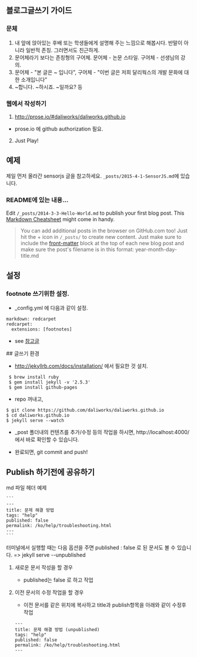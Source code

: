 ## 블로그글쓰기 가이드
### 문체
1. 내 앞에 앉아있는 후배 또는 학생들에게 설명해 주는 느낌으로 해봅시다. 반말이 아니라 일반적 존칭. 그러면서도 친근하게.
2. 문어체라기 보다는 존칭형의 구어체. 문어체 - 논문 스타일. 구어체 - 선생님의 강의.
3. 문어체 - "본 글은 ~ 입니다",  구어체 - "이번 글은 저희 달리웍스의 개발 문화에 대한 소개입니다"
4. ~합니다. ~하시죠.  ~일까요?  등


### 웹에서 작성하기
1. http://prose.io/#daliworks/daliworks.github.io
  - prose.io 에 github authorization 필요.
2. Just Play!

## 예제
제일 먼저 올라간 sensorjs 글을 참고하세요. ```_posts/2015-4-1-SensorJS.md```에 있습니다.

### README에 있는 내용...

Edit `/_posts/2014-3-3-Hello-World.md` to publish your first blog post. This [Markdown Cheatsheet](http://www.jekyllnow.com/Markdown-Style-Guide/) might come in handy.

> You can add additional posts in the browser on GitHub.com too! Just hit the + icon in `/_posts/` to create new content. Just make sure to include the [front-matter](http://jekyllrb.com/docs/frontmatter/) block at the top of each new blog post and make sure the post's filename is in this format: year-month-day-title.md

## 설정

### footnote 쓰기위한 설정.
 - _config.yml 에 다음과 같이 설정.

```
markdown: redcarpet
redcarpet:
  extensions: [footnotes]
```

 - see [참고글](http://stackoverflow.com/questions/19483975/jekyll-on-github-pages-any-way-to-add-footnotes-in-markdown)

<div id='jekyll-installation'></div>
## 글쓰기 환경

 - http://jekyllrb.com/docs/installation/ 에서 필요한 것 설치.
 ```
  $ brew install ruby
  $ gem install jekyll -v '2.5.3'
  $ gem install github-pages
 ```

 - repo 꺼내고,
 ```
 $ git clone https://github.com/daliworks/daliworks.github.io
 $ cd daliworks.github.io
 $ jekyll serve --watch
 ```

 - _post 폴더내의 컨텐츠를 추가/수정 등의 작업을 하시면, http://localhost:4000/ 에서 바로 확인할 수 있습니다.

 - 완료되면, git commit and push!

## Publish 하기전에 공유하기
md 파일 헤더 예제

    ```
    ---
    title: 문제 해결 방법
    tags: "help"
    published: false
    permalink: /ko/help/troubleshooting.html
    ---
    ```

터미널에서 실행할 때는 다음 옵션을 주면 published : false 로 된 문서도 볼 수 있습니다.
 => jekyll serve --unpublished

1. 새로운 문서 작성을 할 경우
    - published는 false 로 하고 작업

2. 이전 문서의 수정 작업을 할 경우
    - 이전 문서를 같은 위치에 복사하고 title과 publish항목을 아래와 같이 수정후 작업 

    ```
    ---
    title: 문제 해결 방법 (unpublished)
    tags: "help"
    published: false
    permalink: /ko/help/troubleshooting.html
    ---
    ```
